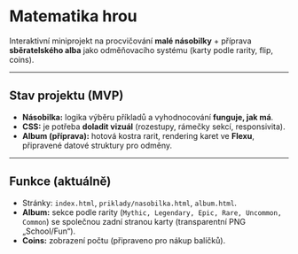 # Matematika hrou

Interaktivní miniprojekt na procvičování **malé násobilky** + příprava **sběratelského alba** jako odměňovacího systému (karty podle rarity, flip, coins).

---

## Stav projektu (MVP)
- **Násobilka:** logika výběru příkladů a vyhodnocování **funguje, jak má**.
- **CSS:** je potřeba **doladit vizuál** (rozestupy, rámečky sekcí, responsivita).
- **Album (příprava):** hotová kostra rarit, rendering karet ve **Flexu**, připravené datové struktury pro odměny.

---

## Funkce (aktuálně)
- Stránky: `index.html`, `priklady/nasobilka.html`, `album.html`.
- **Album:** sekce podle rarity (`Mythic, Legendary, Epic, Rare, Uncommon, Common`) se společnou zadní stranou karty (transparentní PNG „School/Fun“).
- **Coins:** zobrazení počtu (připraveno pro nákup balíčků).

